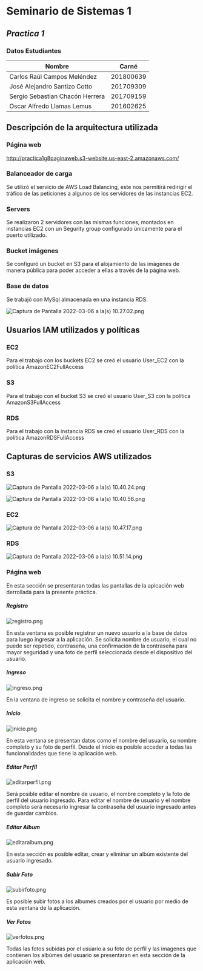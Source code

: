# Seminario de Sistemas 1
## _Practica 1_ 

### Datos Estudiantes
| Nombre | Carné |
| ------ | ------ |
| Carlos Raúl Campos Meléndez | 201800639 |
| José Alejandro Santizo Cotto | 201709309|
| Sergio Sebastian Chacón Herrera | 201709159 |
| Oscar Alfredo Llamas Lemus  | 201602625 |

## Descripción de la arquitectura utilizada

### Página web

http://practica1g8paginaweb.s3-website.us-east-2.amazonaws.com/

### Balanceador de carga

Se utilizó el servicio de AWS Load Balancing, este nos permitirá redirigir el tráfico de las peticiones a algunos de los servidores de las instancias EC2.

### Servers

Se realizaron 2 servidores con las mismas funciones, montados en instancias EC2 con un Segurity group configurado únicamente para el puerto utilizado.

### Bucket imágenes

Se configuró un bucket en S3 para el alojamiento de las imágenes de manera pública para poder acceder a ellas a través de la página web.

### Base de datos

Se trabajó con MySql almacenada en una instancia RDS.

![Captura de Pantalla 2022-03-06 a la(s) 10.27.02.png](img/Captura_de_Pantalla_2022-03-06_a_la(s)_10.27.02.png)

## Usuarios IAM utilizados y políticas

### EC2

Para el trabajo con los buckets EC2 se creó el usuario User_EC2 con la política AmazonEC2FullAccess

### S3

Para el trabajo con el bucket S3 se creó el usuario User_S3 con la política AmazonS3FullAccess

### RDS

Para el trabajo con la instancia RDS se creó el usuario User_RDS con la política AmazonRDSFullAccess

## Capturas de servicios AWS utilizados

### S3

![Captura de Pantalla 2022-03-06 a la(s) 10.40.24.png](img/Captura_de_Pantalla_2022-03-06_a_la(s)_10.40.24.png)

![Captura de Pantalla 2022-03-06 a la(s) 10.40.56.png](img/Captura_de_Pantalla_2022-03-06_a_la(s)_10.40.56.png)

### EC2

![Captura de Pantalla 2022-03-06 a la(s) 10.47.17.png](img/Captura_de_Pantalla_2022-03-06_a_la(s)_10.47.17.png)

### RDS

![Captura de Pantalla 2022-03-06 a la(s) 10.51.14.png](img/Captura_de_Pantalla_2022-03-06_a_la(s)_10.51.14.png)

### Página web

En esta sección se presentaran todas las pantallas de la aplcación web derrollada para la presente práctica.

##### Registro

![registro.png](img/registro.png)

En esta ventana es posible registrar un nuevo usuario a la base de datos para luego ingresar a la aplicación.
Se solicita nombre de usuario, el cual no puede ser repetido, contraseña, una confirmación de la contraseña 
para mayor seguridad y una foto de perfil seleccionada desde el dispositivo del usuario.

##### Ingreso

![ingreso.png](img/ingreso.png)

En la ventana de ingreso se solicita el nombre y contraseña del usuario.

##### Inicio

![inicio.png](img/inicio.png)

En esta ventana se presentan datos como el nombre del usuario, su nombre completo y su foto de perfil.
Desde el inicio es posible acceder a todas las funcionalidades que tiene la aplicación web.

##### Editar Perfil

![editarperfil.png](img/editarperfil.png)

Será posible editar el nombre de usuario, el nombre completo y la foto de perfil del usuario ingresado.
Para editar el nombre de usuario y el nombre completo será necesario ingresar la contraseña del usuario ingresado antes de guardar cambios.

##### Editar Album

![editaralbum.png](img/editaralbum.png)

En esta sección es posible editar, crear y eliminar un albúm existente del usuario ingresado.

##### Subir Foto

![subirfoto.png](img/subirfoto.png)

Es posible subir fotos a los albumes creados por el usuario por medio de esta ventana de la aplicación.

##### Ver Fotos

![verfotos.png](img/verfotos.png)

Todas las fotos subidas por el usuario a su foto de perfil y las imagenes que contienen los albúmes del usuario se
presentaran en esta sección de la aplicación web.
